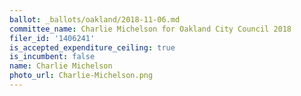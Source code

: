 ```yaml
---
ballot: _ballots/oakland/2018-11-06.md
committee_name: Charlie Michelson for Oakland City Council 2018
filer_id: '1406241'
is_accepted_expenditure_ceiling: true
is_incumbent: false
name: Charlie Michelson
photo_url: Charlie-Michelson.png
---
```

